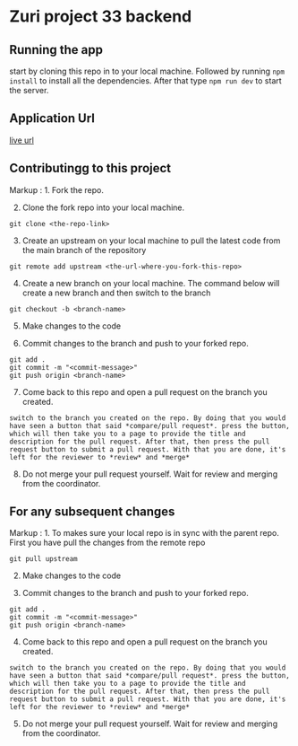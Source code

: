 # Zuri project 33 backend

## Running the app
start by cloning this repo in to your local machine. Followed by running `npm install` to install all the dependencies. After that type `npm run dev` to start the server.

## Application Url
[live url](https://zero-hunger-initiative.herokuapp.com/documentation/)

## Contributingg to this project
Markup : 1. Fork the repo.

2. Clone the fork repo into your local machine.
```
git clone <the-repo-link>
```

3. Create an upstream on your local machine to pull the latest code from the main branch of the repository
```
git remote add upstream <the-url-where-you-fork-this-repo>
```

4. Create a new branch on your local machine. The command below will create a new branch and then switch to the branch
```
git checkout -b <branch-name>
```

5. Make changes to the code

6. Commit changes to the branch and push to your forked repo.
```
git add .
git commit -m "<commit-message>"
git push origin <branch-name>
```

7. Come back to this repo and open a pull request on the branch you created.
```
switch to the branch you created on the repo. By doing that you would have seen a button that said *compare/pull request*. press the button, which will then take you to a page to provide the title and description for the pull request. After that, then press the pull request button to submit a pull request. With that you are done, it's left for the reviewer to *review* and *merge*
```

8. Do not merge your pull request yourself. Wait for review and merging from the coordinator.


## For any subsequent changes
Markup : 1. To makes sure your local repo is in sync with the parent repo. First you have pull the changes from the remote repo
```
git pull upstream
```

2. Make changes to the code

3. Commit changes to the branch and push to your forked repo.
```
git add .
git commit -m "<commit-message>"
git push origin <branch-name>
```

4. Come back to this repo and open a pull request on the branch you created.
```
switch to the branch you created on the repo. By doing that you would have seen a button that said *compare/pull request*. press the button, which will then take you to a page to provide the title and description for the pull request. After that, then press the pull request button to submit a pull request. With that you are done, it's left for the reviewer to *review* and *merge*
```

5. Do not merge your pull request yourself. Wait for review and merging from the coordinator.
